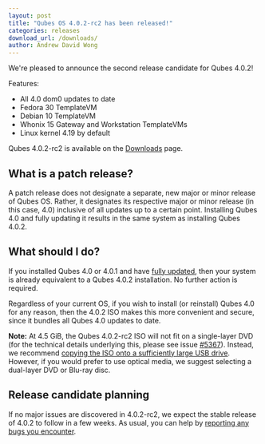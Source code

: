 ```yaml
---
layout: post
title: "Qubes OS 4.0.2-rc2 has been released!"
categories: releases
download_url: /downloads/
author: Andrew David Wong
---
```


We're pleased to announce the second release candidate for Qubes 4.0.2!

Features:
- All 4.0 dom0 updates to date
- Fedora 30 TemplateVM
- Debian 10 TemplateVM
- Whonix 15 Gateway and Workstation TemplateVMs
- Linux kernel 4.19 by default

Qubes 4.0.2-rc2 is available on the [Downloads] page.


What is a patch release?
------------------------

A patch release does not designate a separate, new major or minor release of Qubes OS.
Rather, it designates its respective major or minor release (in this
case, 4.0) inclusive of all updates up to a certain point. Installing
Qubes 4.0 and fully updating it results in the same system as installing
Qubes 4.0.2.


What should I do?
-----------------

If you installed Qubes 4.0 or 4.0.1 and have [fully updated], then
your system is already equivalent to a Qubes 4.0.2 installation. No
further action is required.

Regardless of your current OS, if you wish to install (or reinstall)
Qubes 4.0 for any reason, then the 4.0.2 ISO makes this more convenient
and secure, since it bundles all Qubes 4.0 updates to date.

**Note:** At 4.5 GiB, the Qubes 4.0.2-rc2 ISO will not fit on a single-layer DVD (for the technical details underlying this, please see issue [#5367]).
Instead, we recommend [copying the ISO onto a sufficiently large USB drive][copy-iso].
However, if you would prefer to use optical media, we suggest selecting a dual-layer DVD or Blu-ray disc.


Release candidate planning
--------------------------

If no major issues are discovered in 4.0.2-rc2, we expect the stable
release of 4.0.2 to follow in a few weeks. As usual, you can help by
[reporting any bugs you encounter][reporting-bugs].


[Downloads]: /downloads/
[fully updated]: /doc/updating-qubes-os/
[reporting-bugs]: /doc/issue-tracking/
[#5367]: https://github.com/QubesOS/qubes-issues/issues/5367
[copy-iso]: https://doc.qubes-os.org/en/latest/user/downloading-installing-upgrading/installation-guide.html#copying-the-iso-onto-the-installation-medium
